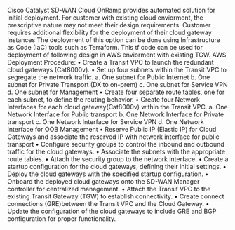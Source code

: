 Cisco Catalyst SD-WAN Cloud OnRamp provides automated solution for initial deployment. For customer with existing cloud enviorment, the prescriptive nature may not meet their design requirements. Customer requires additional flexibility for the deployment of their cloud gateway instances
The deployment of this option can be done using Infrastructure as Code (IaC) tools such as Terraform.  This tf code can be used for deployment of following design in AWS enviorment with existing TGW. 
  AWS Deployment Procedure:
•	Create a Transit VPC to launch the redundant cloud gateways (Cat8000v).
•	Set up four subnets within the Transit VPC to segregate the network traffic.
a.	One subnet for Public Internet
b.	One subnet for Private Transport (DX to on-prem)
c.	One subnet for Service VPN
d.	One subnet for Management 
•	Create four separate route tables, one for each subnet, to define the routing behavior.
•	Create four Network Interfaces for each cloud gateway(Cat8000v) within the Transit VPC.
a.	One Network Interface for Public transport 
b.	One Network Interface for Private transport 
c.	One Network Interface for Service VPN 
d.	One Network Interface for OOB Management
•	Reserve Public IP (Elastic IP) for Cloud Gateways and associate the reserved IP with network interface for public transport
•	Configure security groups to control the inbound and outbound traffic for the cloud gateways.
•	Associate the subnets with the appropriate route tables.
•	Attach the security group to the network interface.
•	Create a startup configuration for the cloud gateways, defining their initial settings.
•	Deploy the cloud gateways with the specified startup configuration.
•	Onboard the deployed cloud gateways onto the SD-WAN Manager controller for centralized management.
•	Attach the Transit VPC to the existing Transit Gateway (TGW) to establish connectivity.
•	Create connect connections (GRE)between the Transit VPC and the Cloud Gateway.
•	Update the configuration of the cloud gateways to include GRE and BGP configuration for proper functionality.
